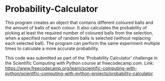 # Probability-Calculator
This program creates an object that contains different coloured balls and the amount of balls of each colour. It also calculates the probability of picking at least the required number of coloured balls from the selection, when a specified number of random balls is selected (without replacing each selected ball). The program can perform the same experiment multiple times to calculate a more accurate probability.

This code was submitted as part of the 'Probability Calculator' challenge in the Scientific Computing with Python course at freecodecamp.com. Link: https://www.freecodecamp.org/learn/scientific-computing-with-python/scientific-computing-with-python-projects/probability-calculator
